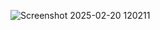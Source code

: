 ![Screenshot 2025-02-20 120211](https://github.com/user-attachments/assets/50fe25fd-0a11-4fb0-9131-e855dcb0f089)
